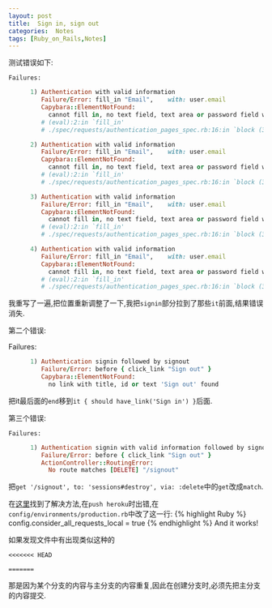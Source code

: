 ```yaml
---
layout: post
title:  Sign in, sign out
categories:  Notes
tags: [Ruby_on_Rails,Notes]
---
```


测试错误如下:

	Failures:
```ruby
	  1) Authentication with valid information 
	     Failure/Error: fill_in "Email",    with: user.email
	     Capybara::ElementNotFound:
	       cannot fill in, no text field, text area or password field with id, name, or label 'Email' found
	     # (eval):2:in `fill_in'
	     # ./spec/requests/authentication_pages_spec.rb:16:in `block (3 levels) in <top (required)>'

	  2) Authentication with valid information 
	     Failure/Error: fill_in "Email",    with: user.email
	     Capybara::ElementNotFound:
	       cannot fill in, no text field, text area or password field with id, name, or label 'Email' found
	     # (eval):2:in `fill_in'
	     # ./spec/requests/authentication_pages_spec.rb:16:in `block (3 levels) in <top (required)>'

	  3) Authentication with valid information 
	     Failure/Error: fill_in "Email",    with: user.email
	     Capybara::ElementNotFound:
	       cannot fill in, no text field, text area or password field with id, name, or label 'Email' found
	     # (eval):2:in `fill_in'
	     # ./spec/requests/authentication_pages_spec.rb:16:in `block (3 levels) in <top (required)>'

	  4) Authentication with valid information 
	     Failure/Error: fill_in "Email",    with: user.email
	     Capybara::ElementNotFound:
	       cannot fill in, no text field, text area or password field with id, name, or label 'Email' found
	     # (eval):2:in `fill_in'
	     # ./spec/requests/authentication_pages_spec.rb:16:in `block (3 levels) in <top (required)>'
```
我重写了一遍,把位置重新调整了一下,我把`signin`部分拉到了那些`it`前面,结果错误消失.

第二个错误:

Failures:

```ruby
	  1) Authentication signin followed by signout 
	     Failure/Error: before { click_link "Sign out" }
	     Capybara::ElementNotFound:
	       no link with title, id or text 'Sign out' found
```
把it最后面的`end`移到`it { should have_link('Sign in') }`后面.

第三个错误:

	Failures:

```ruby
	  1) Authentication signin with valid information followed by signout 
	     Failure/Error: before { click_link "Sign out" }
	     ActionController::RoutingError:
	       No route matches [DELETE] "/signout"
```

把`get '/signout', to: 'sessions#destroy', via: :delete`中的`get`改成`match`.

在[这里](http://stackoverflow.com/questions/10513450/were-sorry-but-something-went-wrong-with-rails-apache-passenger)找到了解决方法,在`push heroku`时出错,在`config/environments/production.rb`中改了这一行:
{% highlight Ruby %}
config.consider_all_requests_local       = true
{% endhighlight %}
And it works!

如果发现文件中有出现类似这种的

	<<<<<<< HEAD
	  	
	=======

那是因为某个分支的内容与主分支的内容重复,因此在创建分支时,必须先把主分支的内容提交.

